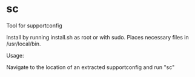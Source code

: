 # sc
Tool for supportconfig

Install by running install.sh as root or with sudo.
Places necessary files in /usr/local/bin.

Usage:

Navigate to the location of an extracted supportconfig and run "sc"
